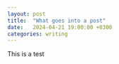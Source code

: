 ```yaml
---
layout: post
title:  "What goes into a post"
date:   2024-04-21 19:00:00 +0300
categories: writing
---
```

This is a test
